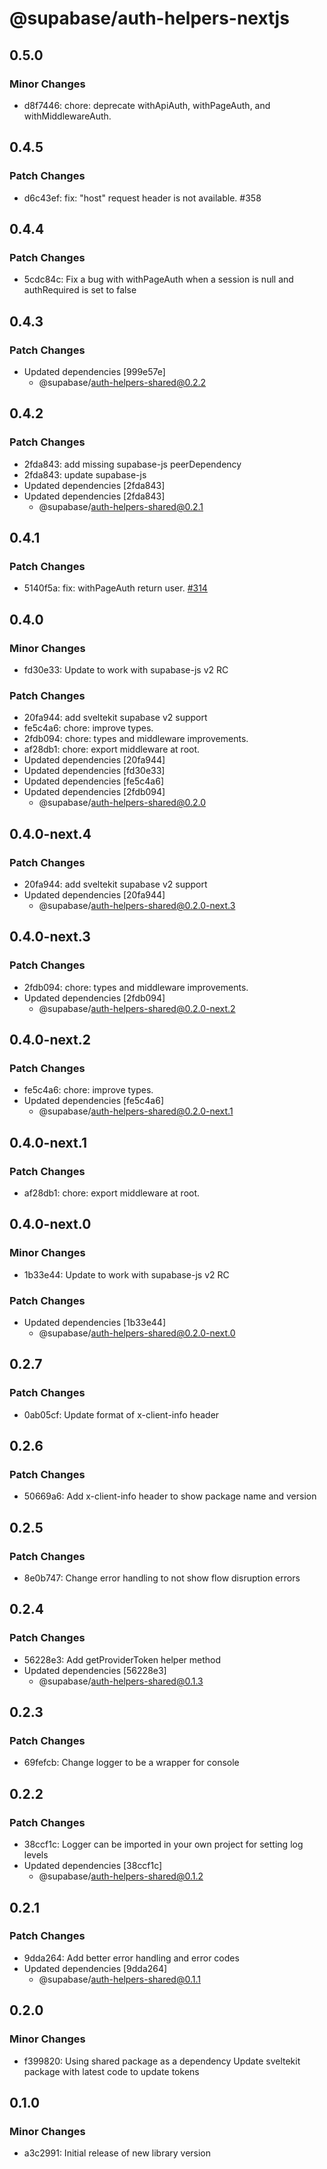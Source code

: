 # @supabase/auth-helpers-nextjs

## 0.5.0

### Minor Changes

- d8f7446: chore: deprecate withApiAuth, withPageAuth, and withMiddlewareAuth.

## 0.4.5

### Patch Changes

- d6c43ef: fix: "host" request header is not available. #358

## 0.4.4

### Patch Changes

- 5cdc84c: Fix a bug with withPageAuth when a session is null and authRequired is set to false

## 0.4.3

### Patch Changes

- Updated dependencies [999e57e]
  - @supabase/auth-helpers-shared@0.2.2

## 0.4.2

### Patch Changes

- 2fda843: add missing supabase-js peerDependency
- 2fda843: update supabase-js
- Updated dependencies [2fda843]
- Updated dependencies [2fda843]
  - @supabase/auth-helpers-shared@0.2.1

## 0.4.1

### Patch Changes

- 5140f5a: fix: withPageAuth return user. [#314](https://github.com/supabase/auth-helpers/issues/314)

## 0.4.0

### Minor Changes

- fd30e33: Update to work with supabase-js v2 RC

### Patch Changes

- 20fa944: add sveltekit supabase v2 support
- fe5c4a6: chore: improve types.
- 2fdb094: chore: types and middleware improvements.
- af28db1: chore: export middleware at root.
- Updated dependencies [20fa944]
- Updated dependencies [fd30e33]
- Updated dependencies [fe5c4a6]
- Updated dependencies [2fdb094]
  - @supabase/auth-helpers-shared@0.2.0

## 0.4.0-next.4

### Patch Changes

- 20fa944: add sveltekit supabase v2 support
- Updated dependencies [20fa944]
  - @supabase/auth-helpers-shared@0.2.0-next.3

## 0.4.0-next.3

### Patch Changes

- 2fdb094: chore: types and middleware improvements.
- Updated dependencies [2fdb094]
  - @supabase/auth-helpers-shared@0.2.0-next.2

## 0.4.0-next.2

### Patch Changes

- fe5c4a6: chore: improve types.
- Updated dependencies [fe5c4a6]
  - @supabase/auth-helpers-shared@0.2.0-next.1

## 0.4.0-next.1

### Patch Changes

- af28db1: chore: export middleware at root.

## 0.4.0-next.0

### Minor Changes

- 1b33e44: Update to work with supabase-js v2 RC

### Patch Changes

- Updated dependencies [1b33e44]
  - @supabase/auth-helpers-shared@0.2.0-next.0

## 0.2.7

### Patch Changes

- 0ab05cf: Update format of x-client-info header

## 0.2.6

### Patch Changes

- 50669a6: Add x-client-info header to show package name and version

## 0.2.5

### Patch Changes

- 8e0b747: Change error handling to not show flow disruption errors

## 0.2.4

### Patch Changes

- 56228e3: Add getProviderToken helper method
- Updated dependencies [56228e3]
  - @supabase/auth-helpers-shared@0.1.3

## 0.2.3

### Patch Changes

- 69fefcb: Change logger to be a wrapper for console

## 0.2.2

### Patch Changes

- 38ccf1c: Logger can be imported in your own project for setting log levels
- Updated dependencies [38ccf1c]
  - @supabase/auth-helpers-shared@0.1.2

## 0.2.1

### Patch Changes

- 9dda264: Add better error handling and error codes
- Updated dependencies [9dda264]
  - @supabase/auth-helpers-shared@0.1.1

## 0.2.0

### Minor Changes

- f399820: Using shared package as a dependency
  Update sveltekit package with latest code to update tokens

## 0.1.0

### Minor Changes

- a3c2991: Initial release of new library version
